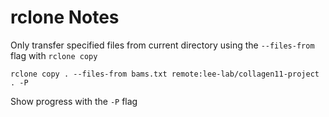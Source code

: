 # rclone Notes
Only transfer specified files from current directory using the `--files-from` flag with `rclone copy`
```
rclone copy . --files-from bams.txt remote:lee-lab/collagen11-project . -P
```
Show progress with the `-P` flag
